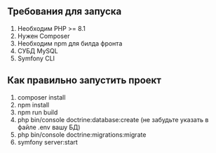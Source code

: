 ## Требования для запуска

1. Необходим PHP >= 8.1
2. Нужен Composer
3. Необходим npm для билда фронта
4. СУБД MySQL
5. Symfony CLI

## Как правильно запустить проект

1. composer install
2. npm install
3. npm run build
4. php bin/console doctrine:database:create (не забудьте указать в файле .env вашу БД)
5. php bin/console doctrine:migrations:migrate
5. symfony server:start
